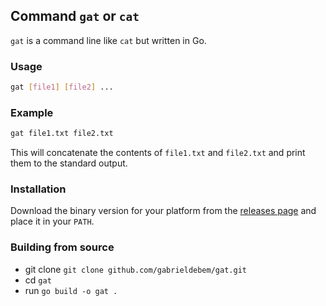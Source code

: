 ## Command `gat` or `cat`

`gat` is a command line like `cat` but written in Go.

### Usage

```bash
gat [file1] [file2] ...
```

### Example

```bash
gat file1.txt file2.txt
```
This will concatenate the contents of `file1.txt` and `file2.txt` and print them to the standard output.

### Installation
Download the binary version for your platform from the [releases page](https://github.com/gabrieldebem/gat/releases) and place it in your `PATH`.

### Building from source

- git clone `git clone github.com/gabrieldebem/gat.git`
- cd `gat`
- run `go build -o gat .` 
